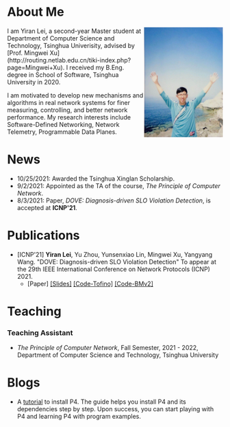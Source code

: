 # About Me
<div>
    <img align="right" src="assets/images/YiranLei.jpg" style="zoom:25%;" />
</div>
I am Yiran Lei, a second-year Master student at Department of Computer Science and Technology, Tsinghua Univerisity, advised by [Prof. Mingwei Xu](http://routing.netlab.edu.cn/tiki-index.php?page=Mingwei+Xu). I received my B.Eng. degree in School of Software, Tsinghua University in 2020. 

I am motivated to develop new mechanisms and algorithms in real network systems for finer measuring, controlling, and better network performance. My research interests include Software-Defined Networking, Network Telemetry, Programmable Data Planes.

# News
* 10/25/2021: Awarded the Tsinghua Xinglan Scholarship.
* 9/2/2021: Appointed as the TA of the course, *The Principle of Computer Network*.
* 8/3/2021: Paper, *DOVE: Diagnosis-driven SLO Violation Detection*, is accepted at **ICNP'21**.

# Publications
* [ICNP'21] **Yiran Lei**, Yu Zhou, Yunsenxiao Lin, Mingwei Xu, Yangyang Wang. "DOVE: Diagnosis-driven SLO Violation Detection" To appear at the 29th IEEE International Conference on Network Protocols (ICNP) 2021. 
  * [Paper] [[Slides]](/assets/papers/DOVE/DOVE.pdf) [[Code-Tofino]](https://gitlab.com/A-Dying-Pig/dove) [[Code-BMv2]](https://gitlab.com/A-Dying-Pig/dove-bmv2)

# Teaching
### Teaching Assistant
* *The Principle of Computer Network*, Fall Semester, 2021 - 2022, Department of Computer Science and Technology, Tsinghua University

# Blogs
* A [tutorial](https://a-dying-pig.github.io/p4Installation.github.io/) to install P4. The guide helps you install P4 and its dependencies step by step. Upon success, you can start playing with P4 and learning P4 with program examples.
